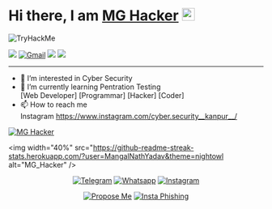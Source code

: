 # **Hi there, I am** [MG Hacker](http://hack-devs.netlify.app) <img src="https://media.giphy.com/media/hvRJCLFzcasrR4ia7z/giphy.gif" width="25px">
<img src="https://tryhackme-badges.s3.amazonaws.com/MgHacker.png" alt="TryHackMe">

[<img src="https://img.shields.io/badge/Github-%23000000.svg?&style=for-the-badge&logo=github&logoColor=white">](https://github.com/MangalNathYadav)
[<img alt="Gmail" src="https://img.shields.io/badge/Gmail-D14836?style=for-the-badge&logo=gmail&logoColor=white" />](mailto:mangalnath123k@gmail.com )
[<img src="https://img.shields.io/badge/linkedin-%230077B5.svg?&style=for-the-badge&logo=linkedin&logoColor=white">](https://www.linkedin.com/in/mangal-nath-yadav-4b6156214)
[<img src="https://img.shields.io/badge/Portfolio-%23000000.svg?&style=for-the-badge">](http://hack-devs.netlify.app)

---

- 👀 I’m interested in Cyber Security
- 🌱 I’m currently learning Pentration Testing
<br>[Web Developer]  [Programmar]  [Hacker]  [Coder]
- 📫 How to reach me <br>
     Instagram https://www.instagram.com/cyber.security__kanpur__/
 
<!---
MangalNathYadav/MangalNathYadav is a ✨ special ✨ repository because its `README.md` (this file) appears on your GitHub profile.
You can click the Preview link to take a look at your changes.
--->

<!-- <img  src="https://github-readme-stats.vercel.app/api/top-langs/?username=MangalNathYadav&langs_count=10&theme=midnight-purple" > <br/> --->




<p><a target="_blank" href="https://github.com/MangalNathYadav"><img title="MG Hacker" src="https://github-readme-stats.vercel.app/api?username=MangalNathYadav&show_icons=true&include_all_commits=true&theme=midnight-purple&cache_seconds=3200"></a>
  
  <img width="40%"   src="https://github-readme-streak-stats.herokuapp.com/?user=MangalNathYadav&theme=nightowl alt="MG_Hacker" />
 
</p>




<p align="center"
    
<a target="_blank" href="https://t.me/hack_devs"><img title="Telegram" src="https://img.shields.io/badge/Telegram-black?style=for-the-badge&logo=Telegram"></a>
<a target="_blank" href="https://chat.whatsapp.com/HKYwHtW1lpoLFVJRYLY70s"><img title="Whatsapp" src="https://img.shields.io/badge/whatsapp-blue?style=for-the-badge&logo=whatsapp"></a>
<a target="_blank" href="https://www.instagram.com/cyber.security__kanpur__/"><img title="Instagram" src="https://img.shields.io/badge/INSTAGRAM-purple?style=for-the-badge&logo=instagram"></a>


<p align="center">
<a target="_blank" href="https://github.com/MangalNathYadav/Propose-me"><img title="Propose Me" src="https://github-readme-stats.vercel.app/api/pin/?username=MangalNathYadav&repo=Propose-me&theme=midnight-purple"></a>
<a target="_blank" href="https://github.com/MangalNathYadav/Insta-Phishing-Page"><img title="Insta Phishing" src="https://github-readme-stats.vercel.app/api/pin/?username=MangalNathYadav&repo=Insta-Phishing-Page&theme=midnight-purple"></a>
</p>





